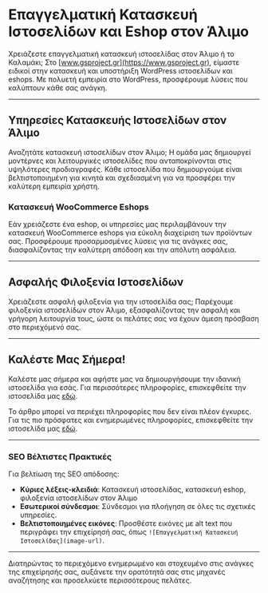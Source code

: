 # Επαγγελματική Κατασκευή Ιστοσελίδων και Eshop στον Άλιμο

Χρειάζεστε επαγγελματική κατασκευή ιστοσελίδας στον Άλιμο ή το Καλαμάκι; Στο [www.gsproject.gr](https://www.gsproject.gr), είμαστε ειδικοί στην κατασκευή και υποστήριξη WordPress ιστοσελίδων και eshops. Με πολυετή εμπειρία στο WordPress, προσφέρουμε λύσεις που καλύπτουν κάθε σας ανάγκη.

---

## Υπηρεσίες Κατασκευής Ιστοσελίδων στον Άλιμο

Αναζητάτε κατασκευή ιστοσελίδων στον Άλιμο; Η ομάδα μας δημιουργεί μοντέρνες και λειτουργικές ιστοσελίδες που ανταποκρίνονται στις υψηλότερες προδιαγραφές. Κάθε ιστοσελίδα που δημιουργούμε είναι βελτιστοποιημένη για κινητά και σχεδιασμένη για να προσφέρει την καλύτερη εμπειρία χρήστη.

### Κατασκευή WooCommerce Eshops

Εάν χρειάζεστε ένα eshop, οι υπηρεσίες μας περιλαμβάνουν την κατασκευή WooCommerce eshops για εύκολη διαχείριση των προϊόντων σας. Προσφέρουμε προσαρμοσμένες λύσεις για τις ανάγκες σας, διασφαλίζοντας την καλύτερη απόδοση και την απόλυτη ασφάλεια.

---

## Ασφαλής Φιλοξενία Ιστοσελίδων

Χρειάζεστε ασφαλή φιλοξενία για την ιστοσελίδα σας; Παρέχουμε φιλοξενία ιστοσελίδων στον Άλιμο, εξασφαλίζοντας την ασφαλή και γρήγορη λειτουργία τους, ώστε οι πελάτες σας να έχουν άμεση πρόσβαση στο περιεχόμενό σας.

---

## Καλέστε Μας Σήμερα!

Καλέστε μας σήμερα και αφήστε μας να δημιουργήσουμε την ιδανική ιστοσελίδα για εσάς. Για περισσότερες πληροφορίες, επισκεφθείτε την ιστοσελίδα μας [εδώ](https://www.gsproject.gr).

Το άρθρο μπορεί να περιέχει πληροφορίες που δεν είναι πλέον έγκυρες. Για τις πιο πρόσφατες και ενημερωμένες πληροφορίες, επισκεφθείτε την ιστοσελίδα μας [εδώ](https://www.gsproject.gr).

---

### SEO Βέλτιστες Πρακτικές

Για βελτίωση της SEO απόδοσης:

- **Κύριες λέξεις-κλειδιά**: Κατασκευή ιστοσελίδας, κατασκευή eshop, φιλοξενία ιστοσελίδων στον Άλιμο
- **Εσωτερικοί σύνδεσμοι**: Σύνδεσμοι για πλοήγηση σε όλες τις σχετικές υπηρεσίες.
- **Βελτιστοποιημένες εικόνες**: Προσθέστε εικόνες με alt text που περιγράφει την επιχείρησή σας, όπως `![Επαγγελματική Κατασκευή Ιστοσελίδας](image-url)`.

---

Διατηρώντας το περιεχόμενο ενημερωμένο και στοχευμένο στις ανάγκες της επιχείρησής σας, αυξάνετε την ορατότητά σας στις μηχανές αναζήτησης και προσελκύετε περισσότερους πελάτες.
